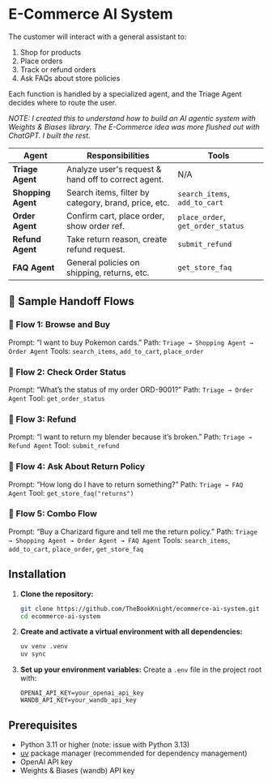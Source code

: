 # E-Commerce AI System

The customer will interact with a general assistant to:

1. Shop for products
2. Place orders
3. Track or refund orders
4. Ask FAQs about store policies

Each function is handled by a specialized agent, and the Triage Agent decides where to route the user.

*NOTE: I created this to understand how to build an AI agentic system with Weights & Biases library. The E-Commerce idea was more flushed out with ChatGPT. I built the rest.*

| Agent              | Responsibilities                                     | Tools                             |
| ------------------ | ---------------------------------------------------- | --------------------------------- |
| **Triage Agent**   | Analyze user's request & hand off to correct agent.  | N/A                               |
| **Shopping Agent** | Search items, filter by category, brand, price, etc. | `search_items`, `add_to_cart`     |
| **Order Agent**    | Confirm cart, place order, show order ref.           | `place_order`, `get_order_status` |
| **Refund Agent**   | Take return reason, create refund request.           | `submit_refund`                   |
| **FAQ Agent**      | General policies on shipping, returns, etc.          | `get_store_faq`                   |

## 🔁 Sample Handoff Flows
### 🔹 Flow 1: Browse and Buy
Prompt: “I want to buy Pokemon cards.”
Path: `Triage → Shopping Agent → Order Agent`
Tools: `search_items`, `add_to_cart`, `place_order`

### 🔹 Flow 2: Check Order Status
Prompt: “What’s the status of my order ORD-9001?”
Path: `Triage → Order Agent`
Tool: `get_order_status`

### 🔹 Flow 3: Refund
Prompt: “I want to return my blender because it’s broken.”
Path: `Triage → Refund Agent`
Tool: `submit_refund`

### 🔹 Flow 4: Ask About Return Policy
Prompt: “How long do I have to return something?”
Path: `Triage → FAQ Agent`
Tool: `get_store_faq("returns")`

### 🔹 Flow 5: Combo Flow
Prompt: “Buy a Charizard figure and tell me the return policy.”
Path: `Triage → Shopping Agent → Order Agent → FAQ Agent`
Tools: `search_items`, `add_to_cart`, `place_order`, `get_store_faq`

## Installation

1. **Clone the repository:**
    ```bash
    git clone https://github.com/TheBookKnight/ecommerce-ai-system.git
    cd ecommerce-ai-system
    ```

2. **Create and activate a virtual environment with all dependencies:**
    ```bash
    uv venv .venv
    uv sync
    ```

3. **Set up your environment variables:**
    Create a `.env` file in the project root with:
    ```env
    OPENAI_API_KEY=your_openai_api_key
    WANDB_API_KEY=your_wandb_api_key
    ```

## Prerequisites

- Python 3.11 or higher (note: issue with Python 3.13)
- [uv](https://github.com/astral-sh/uv) package manager (recommended for dependency management)
- OpenAI API key
- Weights & Biases (wandb) API key
